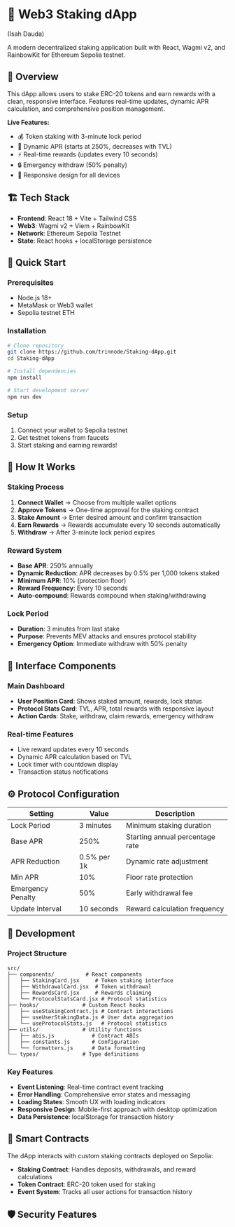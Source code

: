 # 🚀 Web3 Staking dApp
(Isah Dauda)

A modern decentralized staking application built with React, Wagmi v2, and RainbowKit for Ethereum Sepolia testnet.

## 🌟 Overview

This dApp allows users to stake ERC-20 tokens and earn rewards with a clean, responsive interface. Features real-time updates, dynamic APR calculation, and comprehensive position management.

**Live Features:**
- 💰 Token staking with 3-minute lock period
- 🎯 Dynamic APR (starts at 250%, decreases with TVL)
- ⚡ Real-time rewards (updates every 10 seconds)
- 🔒 Emergency withdraw (50% penalty)
- 📱 Responsive design for all devices

## 🏗️ Tech Stack

- **Frontend**: React 18 + Vite + Tailwind CSS
- **Web3**: Wagmi v2 + Viem + RainbowKit
- **Network**: Ethereum Sepolia Testnet
- **State**: React hooks + localStorage persistence

## 🚀 Quick Start

### Prerequisites
- Node.js 18+
- MetaMask or Web3 wallet
- Sepolia testnet ETH

### Installation
```bash
# Clone repository
git clone https://github.com/trinnode/Staking-dApp.git
cd Staking-dApp

# Install dependencies
npm install

# Start development server
npm run dev
```

### Setup
1. Connect your wallet to Sepolia testnet
2. Get testnet tokens from faucets
3. Start staking and earning rewards!

## 🎯 How It Works

### Staking Process
1. **Connect Wallet** → Choose from multiple wallet options
2. **Approve Tokens** → One-time approval for the staking contract
3. **Stake Amount** → Enter desired amount and confirm transaction
4. **Earn Rewards** → Rewards accumulate every 10 seconds automatically
5. **Withdraw** → After 3-minute lock period expires

### Reward System
- **Base APR**: 250% annually
- **Dynamic Reduction**: APR decreases by 0.5% per 1,000 tokens staked
- **Minimum APR**: 10% (protection floor)
- **Reward Frequency**: Every 10 seconds
- **Auto-compound**: Rewards compound when staking/withdrawing

### Lock Period
- **Duration**: 3 minutes from last stake
- **Purpose**: Prevents MEV attacks and ensures protocol stability
- **Emergency Option**: Immediate withdraw with 50% penalty

## 📱 Interface Components

### Main Dashboard
- **User Position Card**: Shows staked amount, rewards, lock status
- **Protocol Stats Card**: TVL, APR, total rewards with responsive layout
- **Action Cards**: Stake, withdraw, claim rewards, emergency withdraw

### Real-time Features
- Live reward updates every 10 seconds
- Dynamic APR calculation based on TVL
- Lock timer with countdown display
- Transaction status notifications

## ⚙️ Protocol Configuration

| Setting | Value | Description |
|---------|-------|-------------|
| Lock Period | 3 minutes | Minimum staking duration |
| Base APR | 250% | Starting annual percentage rate |
| APR Reduction | 0.5% per 1k | Dynamic rate adjustment |
| Min APR | 10% | Floor rate protection |
| Emergency Penalty | 50% | Early withdrawal fee |
| Update Interval | 10 seconds | Reward calculation frequency |

## 🔧 Development

### Project Structure
```
src/
├── components/          # React components
│   ├── StakingCard.jsx     # Token staking interface
│   ├── WithdrawalCard.jsx  # Token withdrawal
│   ├── RewardsCard.jsx     # Rewards claiming
│   └── ProtocolStatsCard.jsx # Protocol statistics
├── hooks/              # Custom React hooks
│   ├── useStakingContract.js # Contract interactions
│   ├── useUserStakingData.js # User data aggregation
│   └── useProtocolStats.js   # Protocol statistics
├── utils/              # Utility functions
│   ├── abis.js            # Contract ABIs
│   ├── constants.js       # Configuration
│   └── formatters.js      # Data formatting
└── types/              # Type definitions
```

### Key Features
- **Event Listening**: Real-time contract event tracking
- **Error Handling**: Comprehensive error states and messaging
- **Loading States**: Smooth UX with loading indicators
- **Responsive Design**: Mobile-first approach with desktop optimization
- **Data Persistence**: localStorage for transaction history

## 🔗 Smart Contracts

The dApp interacts with custom staking contracts deployed on Sepolia:
- **Staking Contract**: Handles deposits, withdrawals, and reward calculations
- **Token Contract**: ERC-20 token used for staking
- **Event System**: Tracks all user actions for transaction history

## 🛡️ Security Features

